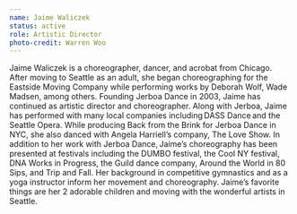 ```yaml
---
name: Jaime Waliczek
status: active
role: Artistic Director
photo-credit: Warren Woo
---
```

Jaime Waliczek is a choreographer, dancer, and acrobat from Chicago. After moving to Seattle as an adult, she began choreographing for the Eastside Moving Company while performing works by Deborah Wolf, Wade Madsen, among others. Founding Jerboa Dance in 2003, Jaime has continued as artistic director and choreographer. Along with Jerboa, Jaime has performed with many local companies including DASS Dance and the Seattle Opera. While producing Back from the Brink for Jerboa Dance in NYC, she also danced with Angela Harriell’s company, The Love Show. In addition to her work with Jerboa Dance, Jaime’s choreography has been presented at festivals including the DUMBO festival, the Cool NY festival, DNA Works in Progress, the Guild dance company, Around the World in 80 Sips, and Trip and Fall. Her background in competitive gymnastics and as a yoga instructor inform her movement and choreography. Jaime’s favorite things are her 2 adorable children and moving with the wonderful artists in Seattle.